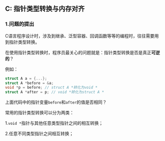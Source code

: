 ## C: 指针类型转换与内存对齐

### 1.问题的提出

C语言程序设计时，涉及到继承、泛型容器、回调函数等等的编程时，往往需要用到指针类型转换。

在使用指针类型转换时，程序员最关心的问题就是：指针类型转换是否是真正**可逆的**？

例如：

```c
struct A a = {...};
struct A *before = &a;
void *p = before; // struct A *转化为void *
struct A *after = p; // void *转化为struct A *
```

上面代码中的指针变量`before`和`after`的值是否相同？



常用的指针类型转换可以分为两类：

1.`void *`指针与其他任意类型指针之间的相互转换；

2.任意不同类型指针之间相互转换；

